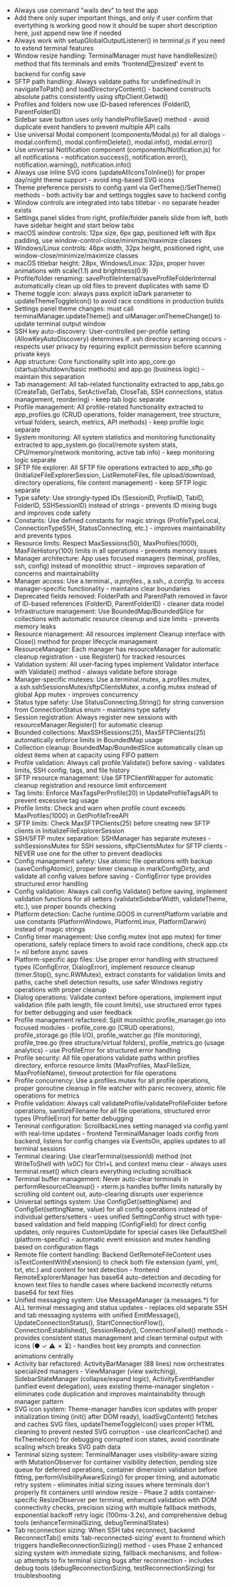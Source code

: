 - Always use command "wails dev" to test the app
- Add there only super important things, and only if user confirm that evertything is working good now it should be super short description here, just append new line if needed
- Always work with setupGlobalOutputListener() in terminal.js if you need to extend terminal features
- Window resize handling: TerminalManager must have handleResize() method that fits terminals and emits 'frontend:window:resized' event to backend for config save
- SFTP path handling: Always validate paths for undefined/null in navigateToPath() and loadDirectoryContent() - backend constructs absolute paths consistently using sftpClient.Getwd()
- Profiles and folders now use ID-based references (FolderID, ParentFolderID)
- Sidebar save button uses only handleProfileSave() method - avoid duplicate event handlers to prevent multiple API calls
- Use universal Modal component (components/Modal.js) for all dialogs - modal.confirm(), modal.confirmDelete(), modal.info(), modal.error()
- Use universal Notification component (components/Notification.js) for all notifications - notification.success(), notification.error(), notification.warning(), notification.info()
- Always use inline SVG icons (updateAllIconsToInline()) for proper day/night theme support - avoid img-based SVG icons
- Theme preference persists to config.yaml via GetTheme()/SetTheme() methods - both activity bar and settings toggles save to backend config
- Window controls are integrated into tabs titlebar - no separate header exists
- Settings panel slides from right, profile/folder panels slide from left, both have sidebar height and start below tabs
- macOS window controls: 12px size, 6px gap, positioned left with 8px padding, use window-control-close/minimize/maximize classes
- Windows/Linux controls: 46px width, 32px height, positioned right, use window-close/minimize/maximize classes
- macOS titlebar height: 28px, Windows/Linux: 32px, proper hover animations with scale(1.1) and brightness(0.9)
- Profile/folder renaming: saveProfileInternal/saveProfileFolderInternal automatically clean up old files to prevent duplicates with same ID
- Theme toggle icon: always pass explicit isDark parameter to updateThemeToggleIcon() to avoid race conditions in production builds
- Settings panel theme changes: must call terminalManager.updateTheme() and uiManager.onThemeChange() to update terminal output window
- SSH key auto-discovery: User-controlled per-profile setting (AllowKeyAutoDiscovery) determines if .ssh directory scanning occurs - respects user privacy by requiring explicit permission before scanning private keys
- App structure: Core functionality split into app_core.go (startup/shutdown/basic methods) and app.go (business logic) - maintain this separation
- Tab management: All tab-related functionality extracted to app_tabs.go (CreateTab, GetTabs, SetActiveTab, CloseTab, SSH connections, status management, reordering) - keep tab logic separate
- Profile management: All profile-related functionality extracted to app_profiles.go (CRUD operations, folder management, tree structure, virtual folders, search, metrics, API methods) - keep profile logic separate
- System monitoring: All system statistics and monitoring functionality extracted to app_system.go (local/remote system stats, CPU/memory/network monitoring, active tab info) - keep monitoring logic separate
- SFTP file explorer: All SFTP file operations extracted to app_sftp.go (InitializeFileExplorerSession, ListRemoteFiles, file upload/download, directory operations, file content management) - keep SFTP logic separate
- Type safety: Use strongly-typed IDs (SessionID, ProfileID, TabID, FolderID, SSHSessionID) instead of strings - prevents ID mixing bugs and improves code safety
- Constants: Use defined constants for magic strings (ProfileTypeLocal, ConnectionTypeSSH, StatusConnecting, etc.) - improves maintainability and prevents typos
- Resource limits: Respect MaxSessions(50), MaxProfiles(1000), MaxFileHistory(100) limits in all operations - prevents memory issues
- Manager architecture: App uses focused managers (terminal, profiles, ssh, config) instead of monolithic struct - improves separation of concerns and maintainability
- Manager access: Use a.terminal.*, a.profiles.*, a.ssh.*, a.config.* to access manager-specific functionality - maintains clear boundaries
- Deprecated fields removed: FolderPath and ParentPath removed in favor of ID-based references (FolderID, ParentFolderID) - cleaner data model
- Infrastructure management: Use BoundedMap/BoundedSlice for collections with automatic resource cleanup and size limits - prevents memory leaks
- Resource management: All resources implement Cleanup interface with Close() method for proper lifecycle management
- ResourceManager: Each manager has resourceManager for automatic cleanup registration - use Register() for tracked resources
- Validation system: All user-facing types implement Validator interface with Validate() method - always validate before storage
- Manager-specific mutexes: Use a.terminal.mutex, a.profiles.mutex, a.ssh.sshSessionsMutex/sftpClientsMutex, a.config.mutex instead of global App mutex - improves concurrency
- Status type safety: Use StatusConnecting.String() for string conversion from ConnectionStatus enum - maintains type safety
- Session registration: Always register new sessions with resourceManager.Register() for automatic cleanup
- Bounded collections: MaxSSHSessions(25), MaxSFTPClients(25) automatically enforce limits in BoundedMap usage
- Collection cleanup: BoundedMap/BoundedSlice automatically clean up oldest items when at capacity using FIFO pattern
- Profile validation: Always call profile.Validate() before saving - validates limits, SSH config, tags, and file history
- SFTP resource management: Use SFTPClientWrapper for automatic cleanup registration and resource limit enforcement
- Tag limits: Enforce MaxTagsPerProfile(20) in UpdateProfileTagsAPI to prevent excessive tag usage
- Profile limits: Check and warn when profile count exceeds MaxProfiles(1000) in GetProfileTreeAPI
- SFTP limits: Check MaxSFTPClients(25) before creating new SFTP clients in InitializeFileExplorerSession
- SSH/SFTP mutex separation: SSHManager has separate mutexes - sshSessionsMutex for SSH sessions, sftpClientsMutex for SFTP clients - NEVER use one for the other to prevent deadlocks
- Config management safety: Use atomic file operations with backup (saveConfigAtomic), proper timer cleanup in markConfigDirty, and validate all config values before saving - ConfigError type provides structured error handling
- Config validation: Always call config.Validate() before saving, implement validation functions for all setters (validateSidebarWidth, validateTheme, etc.), use proper bounds checking
- Platform detection: Cache runtime.GOOS in currentPlatform variable and use constants (PlatformWindows, PlatformLinux, PlatformDarwin) instead of magic strings
- Config timer management: Use config.mutex (not app mutex) for timer operations, safely replace timers to avoid race conditions, check app.ctx != nil before async saves
- Platform-specific app files: Use proper error handling with structured types (ConfigError, DialogError), implement resource cleanup (timer.Stop(), sync.RWMutex), extract constants for validation limits and paths, cache shell detection results, use safer Windows registry operations with proper cleanup
- Dialog operations: Validate context before operations, implement input validation (file path length, file count limits), use structured error types for better debugging and user feedback
- Profile management refactored: Split monolithic profile_manager.go into focused modules - profile_core.go (CRUD operations), profile_storage.go (file I/O), profile_watcher.go (file monitoring), profile_tree.go (tree structure/virtual folders), profile_metrics.go (usage analytics) - use ProfileError for structured error handling
- Profile security: All file operations validate paths within profiles directory, enforce resource limits (MaxProfiles, MaxFileSize, MaxProfileName), timeout protection for file operations
- Profile concurrency: Use a.profiles.mutex for all profile operations, proper goroutine cleanup in file watcher with panic recovery, atomic file operations for metrics
- Profile validation: Always call validateProfile/validateProfileFolder before operations, sanitizeFilename for all file operations, structured error types (ProfileError) for better debugging
- Terminal configuration: ScrollbackLines setting managed via config.yaml with real-time updates - frontend TerminalManager loads config from backend, listens for config changes via EventsOn, applies updates to all terminal sessions
- Terminal clearing: Use clearTerminal(sessionId) method (not WriteToShell with \x0C) for Ctrl+L and context menu clear - always uses terminal.reset() which clears everything including scrollback
- Terminal buffer management: Never auto-clear terminals in performResourceCleanup() - xterm.js handles buffer limits naturally by scrolling old content out, auto-clearing disrupts user experience
- Universal settings system: Use ConfigGet(settingName) and ConfigSet(settingName, value) for all config operations instead of individual getters/setters - uses unified SettingConfig struct with type-based validation and field mapping (ConfigField) for direct config updates, only requires CustomUpdate for special cases like DefaultShell (platform-specific) - automatic event emission and mutex handling based on configuration flags
- Remote file content handling: Backend GetRemoteFileContent uses isTextContentWithExtension() to check both file extension (yaml, yml, txt, etc.) and content for text detection - frontend RemoteExplorerManager has base64 auto-detection and decoding for known text files to handle cases where backend incorrectly returns base64 for text files
- Unified messaging system: Use MessageManager (a.messages.*) for ALL terminal messaging and status updates - replaces old separate SSH and tab messaging systems with unified EmitMessage(), UpdateConnectionStatus(), StartConnectionFlow(), ConnectionEstablished(), SessionReady(), ConnectionFailed() methods - provides consistent status management and clean terminal output with icons (● ✓ ⚠ ✗ ⏳) - handles host key prompts and connection animations centrally
- Activity bar refactored: ActivityBarManager (88 lines) now orchestrates specialized managers - ViewManager (view switching), SidebarStateManager (collapse/expand logic), ActivityEventHandler (unified event delegation), uses existing theme-manager singleton - eliminates code duplication and improves maintainability through manager pattern
- SVG icon system: Theme-manager handles icon updates with proper initialization timing (init() after DOM ready), loadSvgContent() fetches and caches SVG files, updateThemeToggleIcon() uses proper HTML cleaning to prevent nested SVG corruption - use clearIconCache() and fixThemeIcon() for debugging corrupted icon states, avoid coordinate scaling which breaks SVG path data
- Terminal sizing system: TerminalManager uses visibility-aware sizing with MutationObserver for container visibility detection, pending size queue for deferred operations, container dimension validation before fitting, performVisibilityAwareSizing() for proper timing, and automatic retry system - eliminates initial sizing issues where terminals don't properly fit containers until window resize - Phase 2 adds container-specific ResizeObserver per terminal, enhanced validation with DOM connectivity checks, precision sizing with multiple fallback methods, exponential backoff retry logic (100ms-3.2s), and comprehensive debug tools (enhanceTerminalSizing, debugTerminalStates)
- Tab reconnection sizing: When SSH tabs reconnect, backend ReconnectTab() emits 'tab-reconnected-sizing' event to frontend which triggers handleReconnectionSizing() method - uses Phase 2 enhanced sizing system with immediate sizing, fallback mechanisms, and follow-up attempts to fix terminal sizing bugs after reconnection - includes debug tools (debugReconnectionSizing, testReconnectionSizing) for troubleshooting